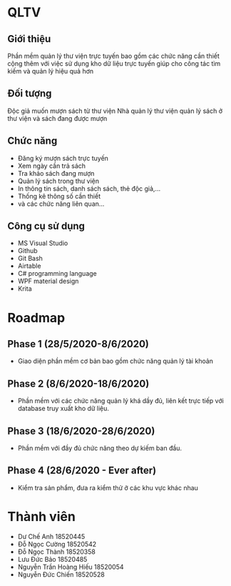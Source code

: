 # QLTV

## Giới thiệu
  Phần mềm quản lý thư viện trực tuyến bao gồm các chức năng cần thiết cộng thêm với việc sử dụng kho dữ liệu trực tuyến giúp cho công tác tìm kiếm và quản lý hiệu quả hơn

## Đối tượng
  Độc giả muốn mượn sách từ thư viện
  Nhà quản lý thư viện quản lý sách ở thư viện và sách đang được mượn
  
## Chức năng
  * Đăng ký mượn sách trực tuyến
  * Xem ngày cần trả sách
  * Tra khảo sách đang mượn
  * Quản lý sách trong thư viện
  * In thông tin sách, danh sách sách, thẻ độc giả,...
  * Thống kê thông số cần thiết
  * và các chức năng liên quan...
  
## Công cụ sử dụng
  * MS Visual Studio
  * Github
  * Git Bash
  * Airtable
  * C# programming language
  * WPF material design
  * Krita
  
# Roadmap

## Phase 1 (28/5/2020-8/6/2020)
  * Giao diện phần mềm cơ bản bao gồm chức năng quản lý tài khoản

## Phase 2 (8/6/2020-18/6/2020)
  * Phần mềm với các chức năng quản lý khá dầy đủ, liên kết trực tiếp với database truy xuất kho dữ liệu.

## Phase 3 (18/6/2020-28/6/2020)
  * Phần mềm với đầy đủ chức năng theo dự kiếm ban đầu.
  
## Phase 4 (28/6/2020 - Ever after)
  * Kiểm tra sản phẩm, đưa ra kiểm thử ở các khu vực khác nhau

# Thành viên
  * Dư Chế Anh 18520445
  * Đỗ Ngọc Cường 18520542
  * Đỗ Ngọc Thành 18520358
  * Lưu Đức Bảo 18520485
  * Nguyễn Trần Hoàng Hiếu 18520054
  * Nguyễn Đức Chiến 18520528

